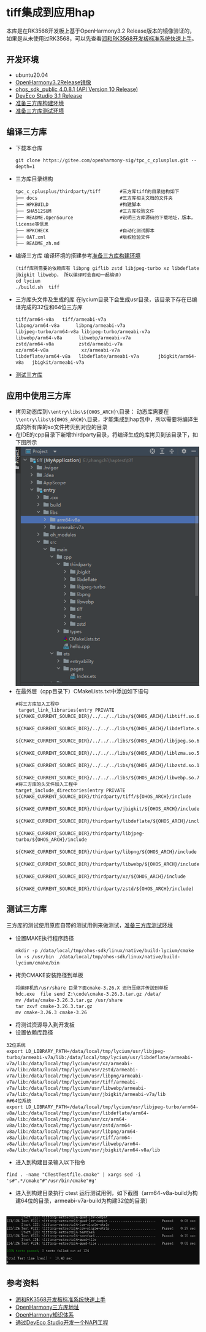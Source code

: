 # tiff集成到应用hap
本库是在RK3568开发板上基于OpenHarmony3.2 Release版本的镜像验证的，如果是从未使用过RK3568，可以先查看[润和RK3568开发板标准系统快速上手](https://gitee.com/openharmony-sig/knowledge_demo_temp/tree/master/docs/rk3568_helloworld)。
## 开发环境
- ubuntu20.04
- [OpenHarmony3.2Release镜像](https://gitee.com/link?target=https%3A%2F%2Frepo.huaweicloud.com%2Fopenharmony%2Fos%2F3.2-Release%2Fdayu200_standard_arm32.tar.gz)
- [ohos_sdk_public 4.0.8.1 (API Version 10 Release)](http://download.ci.openharmony.cn/version/Master_Version/OpenHarmony_4.0.8.1/20230608_091016/version-Master_Version-OpenHarmony_4.0.8.1-20230608_091016-ohos-sdk-full.tar.gz)
- [DevEco Studio 3.1 Release](https://contentcenter-vali-drcn.dbankcdn.cn/pvt_2/DeveloperAlliance_package_901_9/81/v3/tgRUB84wR72nTfE8Ir_xMw/devecostudio-windows-3.1.0.501.zip?HW-CC-KV=V1&HW-CC-Date=20230621T074329Z&HW-CC-Expire=315360000&HW-CC-Sign=22F6787DF6093ECB4D4E08F9379B114280E1F65DA710599E48EA38CB24F3DBF2)
- [准备三方库构建环境](../../../lycium/README.md#1编译环境准备)
- [准备三方库测试环境](../../../lycium/README.md#3ci环境准备)

## 编译三方库
- 下载本仓库
  ```
  git clone https://gitee.com/openharmony-sig/tpc_c_cplusplus.git --depth=1
  ```
  
- 三方库目录结构
  ```
  tpc_c_cplusplus/thirdparty/tiff       #三方库tiff的目录结构如下
  ├── docs                              #三方库相关文档的文件夹
  ├── HPKBUILD                          #构建脚本
  ├── SHA512SUM                         #三方库校验文件
  ├── README.OpenSource                 #说明三方库源码的下载地址，版本，license等信息
  ├── HPKCHECK                          #自动化测试脚本
  ├── OAT.xml                           #版权检验文件  
  ├── README_zh.md
  ```
  
- 编译三方库
  编译环境的搭建参考[准备三方库构建环境](../../../lycium/README.md#1编译环境准备)
  
  ```
  (tiff库所需要的依赖库有 libpng giflib zstd libjpeg-turbo xz libdeflate jbigkit libwebp， 所以编译时会自动一起编译)
  cd lycium
  ./build.sh  tiff
  ```
  
- 三方库头文件及生成的库
  在lycium目录下会生成usr目录，该目录下存在已编译完成的32位和64位三方库
  
  ```
  tiff/arm64-v8a   tiff/armeabi-v7a                             libpng/arm64-v8a      libpng/armeabi-v7a               
  libjpeg-turbo/arm64-v8a libjpeg-turbo/armeabi-v7a             libwebp/arm64-v8a      libwebp/armeabi-v7a              
  zstd/arm64-v8a         zstd/armeabi-v7a                       xz/arm64-v8a            xz/armeabi-v7a                libdeflate/arm64-v8a   libdeflate/armeabi-v7a       jbigkit/arm64-v8a   jbigkit/armeabi-v7a       
  ```
  
- [测试三方库](#测试三方库)

## 应用中使用三方库
- 拷贝动态库到`\\entry\libs\${OHOS_ARCH}\`目录：
  动态库需要在`\\entry\libs\${OHOS_ARCH}\`目录，才能集成到hap包中，所以需要将编译生成的所有库的so文件拷贝到对应的目录
- 在IDE的cpp目录下新增thirdparty目录，将编译生成的库拷贝到该目录下，如下图所示
&nbsp;![tiff_install](pic/tiff_install.png)
- 在最外层（cpp目录下）CMakeLists.txt中添加如下语句
  ```
  #将三方库加入工程中
   target_link_libraries(entry PRIVATE ${CMAKE_CURRENT_SOURCE_DIR}/../../../libs/${OHOS_ARCH}/libtiff.so.6
                        ${CMAKE_CURRENT_SOURCE_DIR}/../../../libs/${OHOS_ARCH}/libdeflate.so.0
                        ${CMAKE_CURRENT_SOURCE_DIR}/../../../libs/${OHOS_ARCH}/libjpeg.so.62
                        ${CMAKE_CURRENT_SOURCE_DIR}/../../../libs/${OHOS_ARCH}/liblzma.so.5
                        ${CMAKE_CURRENT_SOURCE_DIR}/../../../libs/${OHOS_ARCH}/libzstd.so.1
                        ${CMAKE_CURRENT_SOURCE_DIR}/../../../libs/${OHOS_ARCH}/libwebp.so.7)
  #将三方库的头文件加入工程中
  target_include_directories(entry PRIVATE ${CMAKE_CURRENT_SOURCE_DIR}/thirdparty/tiff/${OHOS_ARCH}/include
                        ${CMAKE_CURRENT_SOURCE_DIR}/thirdparty/jbigkit/${OHOS_ARCH}/include
                        ${CMAKE_CURRENT_SOURCE_DIR}/thirdparty/libdeflate/${OHOS_ARCH}/include
                        ${CMAKE_CURRENT_SOURCE_DIR}/thirdparty/libjpeg-turbo/${OHOS_ARCH}/include
                        ${CMAKE_CURRENT_SOURCE_DIR}/thirdparty/libpng/${OHOS_ARCH}/include
                        ${CMAKE_CURRENT_SOURCE_DIR}/thirdparty/libwebp/${OHOS_ARCH}/include
                        ${CMAKE_CURRENT_SOURCE_DIR}/thirdparty/xz/${OHOS_ARCH}/include
                        ${CMAKE_CURRENT_SOURCE_DIR}/thirdparty/zstd/${OHOS_ARCH}/include)
  ```
## 测试三方库
三方库的测试使用原库自带的测试用例来做测试，[准备三方库测试环境](../../../lycium/README.md#3ci环境准备)


- 设置MAKE执行程序路径
  ```
  mkdir -p /data/local/tmp/ohos-sdk/linux/native/build-lycium/cmake
  ln -s /usr/bin  /data/local/tmp/ohos-sdk/linux/native/build-lycium/cmake/bin
  ```
- 拷贝CMAKE安装路径到单板
  ```
  将编译机的/usr/share 目录下面cmake-3.26.X 进行压缩并传送到单板
  hdc.exe  file send Z:\code\cmake-3.26.3.tar.gz /data/
  mv /data/cmake-3.26.3.tar.gz /usr/share
  tar zxvf cmake-3.26.3.tar.gz
  mv cmake-3.26.3 cmake-3.26
  ```
- 将测试资源导入到开发板
- 设置依赖库路径
```
32位系统
export LD_LIBRARY_PATH=/data/local/tmp/lycium/usr/libjpeg-turbo/armeabi-v7a/lib:/data/local/tmp/lycium/usr/libdeflate/armeabi-v7a/lib:/data/local/tmp/lycium/usr/xz/armeabi-v7a/lib:/data/local/tmp/lycium/usr/zstd/armeabi-v7a/lib:/data/local/tmp/lycium/usr/libpng/armeabi-v7a/lib:/data/local/tmp/lycium/usr/tiff/armeabi-v7a/lib:/data/local/tmp/lycium/usr/libwebp/armeabi-v7a/lib:/data/local/tmp/lycium/usr/jbigkit/armeabi-v7a/lib
##64位系统
export LD_LIBRARY_PATH=/data/local/tmp/lycium/usr/libjpeg-turbo/arm64-v8a/lib:/data/local/tmp/lycium/usr/libdeflate/arm64-v8a/lib:/data/local/tmp/lycium/usr/xz/arm64-v8a/lib:/data/local/tmp/lycium/usr/zstd/arm64-v8a/lib:/data/local/tmp/lycium/usr/libpng/arm64-v8a/lib:/data/local/tmp/lycium/usr/tiff/arm64-v8a/lib:/data/local/tmp/lycium/usr/libwebp/arm64-v8a/lib:/data/local/tmp/lycium/usr/jbigkit/arm64-v8a/lib
```
- 进入到构建目录输入以下指令
```
find . -name "CTestTestfile.cmake" | xargs sed -i 's#".*/cmake"#"/usr/bin/cmake"#g'
```
- 进入到构建目录执行 ctest 运行测试用例，如下截图（arm64-v8a-build为构建64位的目录，armeabi-v7a-build为构建32位的目录）

&nbsp;![tiff_test](pic/tiff_ohos_test2.png)

## 参考资料
- [润和RK3568开发板标准系统快速上手](https://gitee.com/openharmony-sig/knowledge_demo_temp/tree/master/docs/rk3568_helloworld)
- [OpenHarmony三方库地址](https://gitee.com/openharmony-tpc)
- [OpenHarmony知识体系](https://gitee.com/openharmony-sig/knowledge)
- [通过DevEco Studio开发一个NAPI工程](https://gitee.com/openharmony-sig/knowledge_demo_temp/blob/master/docs/napi_study/docs/hello_napi.md)
